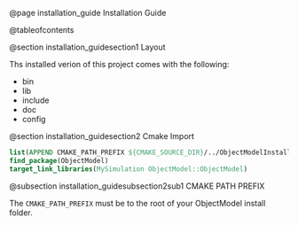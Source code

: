 @page installation_guide Installation Guide

@tableofcontents

@section installation_guidesection1 Layout

Ths installed verion of this project comes with the following:
- bin
- lib
- include
- doc
- config

@section installation_guidesection2 Cmake Import

```cmake
list(APPEND CMAKE_PATH_PREFIX ${CMAKE_SOURCE_DIR}/../ObjectModelInstall)
find_package(ObjectModel)
target_link_libraries(MySimulation ObjectModel::ObjectModel)
```

@subsection installation_guidesubsection2sub1 CMAKE PATH PREFIX

The `CMAKE_PATH_PREFIX` must be to the root of your ObjectModel install folder.

